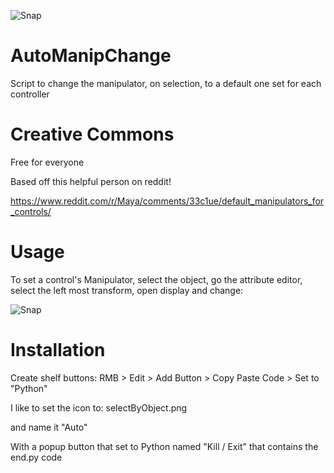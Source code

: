 ![Snap](https://cdn.discordapp.com/attachments/569400960988872704/887929028860846120/c25O1wdtus.gif)

# AutoManipChange
Script to change the manipulator, on selection, to a default one set for each controller 

# Creative Commons
Free for everyone

Based off this helpful person on reddit!

https://www.reddit.com/r/Maya/comments/33c1ue/default_manipulators_for_controls/

# Usage

To set a control's Manipulator, select the object, go the attribute editor, select the left most transform, open display and change:

![Snap](https://cdn.discordapp.com/attachments/569400960988872704/887929042353934357/8BnT1iVrL2.gif)

# Installation 

Create shelf buttons: RMB > Edit > Add Button > Copy Paste Code > Set to "Python"

I like to set the icon to: selectByObject.png

and name it "Auto" 

With a popup button that set to Python named "Kill / Exit" that contains the end.py code
